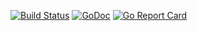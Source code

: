 [![Build Status](https://github.com/open-blockchain-explorer/tnbassist/workflows/Continuous%20Integration/badge.svg?branch=dev)](https://github.com/open-blockchain-explorer/tnbassist/actions)
[![GoDoc](https://godoc.org/open-blockchain-explorer/tnbassist?status.svg)](https://godoc.org/open-blockchain-explorer/tnbassist)
[![Go Report Card](https://goreportcard.com/badge/github.com/open-blockchain-explorer/tnbassist)](https://goreportcard.com/report/github.com/open-blockchain-explorer/tnbassist)
